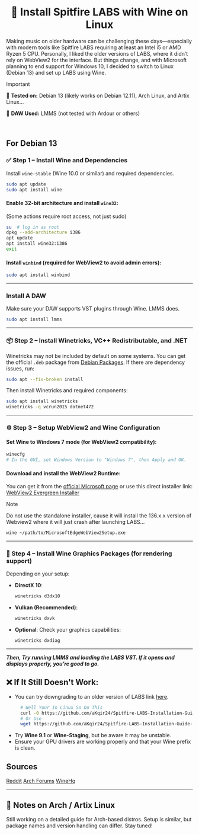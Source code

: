 <h1 align="center">🎹 Install Spitfire LABS with Wine on Linux</h1>

Making music on older hardware can be challenging these days—especially with modern tools like Spitfire LABS requiring at least an Intel i5 or AMD Ryzen 5 CPU. Personally, I liked the older versions of LABS, where it didn’t rely on WebView2 for the interface. But things change, and with Microsoft planning to end support for Windows 10, I decided to switch to Linux (Debian 13) and set up LABS using Wine.

> [!important]
> 📝 **Tested on:** Debian 13 (likely works on Debian 12.11), Arch Linux, and Artix Linux...
> 
> 🧪 **DAW Used:** LMMS (not tested with Ardour or others)

<br>

## For Debian 13
### ✅ Step 1 – Install Wine and Dependencies

Install `wine-stable` (Wine 10.0 or similar) and required dependencies.

```bash
sudo apt update
sudo apt install wine
```

#### Enable 32-bit architecture and install `wine32`:

(Some actions require root access, not just sudo)

```bash
su  # log in as root
dpkg --add-architecture i386
apt update
apt install wine32:i386
exit
```

#### Install `winbind` (required for WebView2 to avoid admin errors):

```bash
sudo apt install winbind
```

---

### Install A DAW
Make sure your DAW supports VST plugins through Wine. LMMS does.

```bash
sudo apt install lmms
```

---

### 📦 Step 2 – Install Winetricks, VC++ Redistributable, and .NET

Winetricks may not be included by default on some systems. You can get the official `.deb` package from [Debian Packages](https://packages.debian.org/trixie/winetricks). If there are dependency issues, run:

```bash
sudo apt --fix-broken install
```

Then install Winetricks and required components:

```bash
sudo apt install winetricks
winetricks -q vcrun2015 dotnet472
```

---

### ⚙️ Step 3 – Setup WebView2 and Wine Configuration

#### Set Wine to Windows 7 mode (for WebView2 compatibility):

```bash
winecfg
# In the GUI, set Windows Version to "Windows 7", then Apply and OK.
```

#### Download and install the WebView2 Runtime:

You can get it from the [official Microsoft page](https://developer.microsoft.com/en-us/microsoft-edge/webview2) or use this direct installer link:
[WebView2 Evergreen Installer](https://go.microsoft.com/fwlink/p/?LinkId=2124703)
> [!note]
> Do not use the standalone installer, cause it will install the 136.x.x version of Webview2 where it will just crash after launching LABS...

```bash
wine ~/path/to/MicrosoftEdgeWebView2Setup.exe
```

---

### 🎨 Step 4 – Install Wine Graphics Packages (for rendering support)

Depending on your setup:

* **DirectX 10**:

  ```bash
  winetricks d3dx10
  ```

* **Vulkan (Recommended)**:

  ```bash
  winetricks dxvk
  ```

* **Optional**: Check your graphics capabilities:

  ```bash
  winetricks dxdiag
  ```

---

___Then, Try running LMMS and loading the LABS VST. If it opens and displays properly, you’re good to go.___

## ❌ If It Still Doesn't Work:

* You can try downgrading to an older version of LABS link [here](https://github.com/aKqir24/Spitfire-LABS-Installation-Guide-In-Linux/blob/main/LABS.dll.zip).
  ````bash
    # Well Your In Linux So Do This
    curl -0 https://github.com/aKqir24/Spitfire-LABS-Installation-Guide-In-Linux/raw/refs/heads/main/LABS.dll.zip
    # Or Use
    wget https://github.com/aKqir24/Spitfire-LABS-Installation-Guide-In-Linux/raw/refs/heads/main/LABS.dll.zip
  ````
* Try **Wine 9.1** or **Wine-Staging**, but be aware it may be unstable.
* Ensure your GPU drivers are working properly and that your Wine prefix is clean.

## Sources
[Reddit](https://www.reddit.com/r/Lutris/comments/rpomzv/you_do_not_have_the_microsoft_webview2_runtime/)
[Arch Forums](https://bbs.archlinux.org/viewtopic.php?id=287582)
[WineHq](https://forum.winehq.org/viewtopic.php?t=38443)

---

## 🔄 Notes on Arch / Artix Linux

Still working on a detailed guide for Arch-based distros. Setup is similar, but package names and version handling can differ. Stay tuned!
